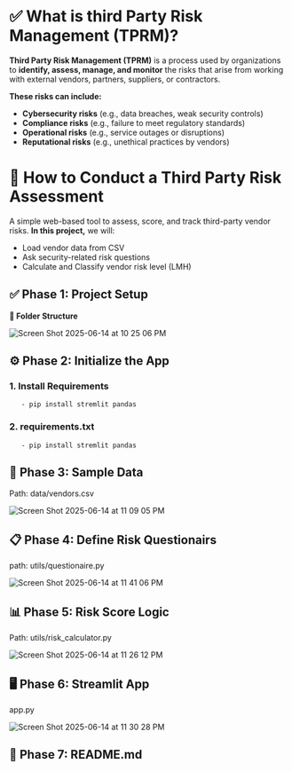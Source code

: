# ✅ What is third Party Risk Management (TPRM)?
**Third Party Risk Management (TPRM)** is a process used by organizations to **identify, assess, manage, and monitor** the risks that arise from working with external vendors, partners, suppliers, or contractors.

**These risks can include:**
* **Cybersecurity risks** (e.g., data breaches, weak security controls)
* **Compliance risks** (e.g., failure to meet regulatory standards)
* **Operational risks** (e.g., service outages or disruptions)
* **Reputational risks** (e.g., unethical practices by vendors)

# 🧭 How to Conduct a Third Party Risk Assessment  
A simple web-based tool to assess, score, and track third-party vendor risks. **In this project,** we will:
- Load vendor data from CSV
- Ask security-related risk questions
- Calculate and Classify vendor risk level (LMH)

## ✅ Phase 1: Project Setup 
**📁 Folder Structure** 

![Screen Shot 2025-06-14 at 10 25 06 PM](https://github.com/user-attachments/assets/1083b121-a9f5-4072-8113-4558e38fe74c)

## ⚙️ Phase 2: Initialize the App
### 1. Install Requirements

       - pip install stremlit pandas 

### 2. requirements.txt

       - pip install stremlit pandas

## 📝 Phase 3: Sample Data

Path: data/vendors.csv

![Screen Shot 2025-06-14 at 11 09 05 PM](https://github.com/user-attachments/assets/68d44099-5f5d-4325-9001-e65c75456a07)

## 📋 Phase 4: Define Risk Questionairs 
path: utils/questionaire.py 

![Screen Shot 2025-06-14 at 11 41 06 PM](https://github.com/user-attachments/assets/0f91f2fc-d061-4bbd-a360-596025c17d51)

## 📊 Phase 5: Risk Score Logic
Path: utils/risk_calculator.py

![Screen Shot 2025-06-14 at 11 26 12 PM](https://github.com/user-attachments/assets/c77bff8f-a3c6-49a0-8c13-d4767e7cdf5c)

## 🖥️ Phase 6: Streamlit App
app.py 

![Screen Shot 2025-06-14 at 11 30 28 PM](https://github.com/user-attachments/assets/83764576-094e-4e9d-b846-6361f001a27c)

## 📄 Phase 7: README.md


